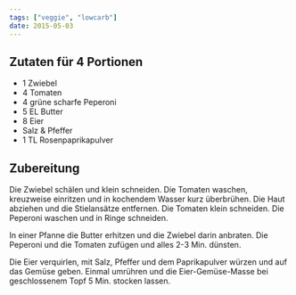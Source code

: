 ```yaml
---
tags: ["veggie", "lowcarb"]
date: 2015-05-03
---
```


## Zutaten für 4 Portionen
- 1 Zwiebel
- 4 Tomaten
- 4 grüne scharfe Peperoni
- 5 EL Butter
- 8 Eier
- Salz & Pfeffer
- 1 TL Rosenpaprikapulver

## Zubereitung
Die Zwiebel schälen und klein schneiden. Die Tomaten waschen, kreuzweise einritzen und in kochendem Wasser kurz überbrühen. Die Haut abziehen und die Stielansätze entfernen. Die Tomaten klein schneiden. Die Peperoni waschen und in Ringe schneiden.

In einer Pfanne die Butter erhitzen und die Zwiebel darin anbraten. Die Peperoni und die Tomaten zufügen und alles 2-3 Min. dünsten.

Die Eier verquirlen, mit Salz, Pfeffer und dem Paprikapulver würzen und auf das Gemüse geben. Einmal umrühren und die Eier-Gemüse-Masse bei geschlossenem Topf 5 Min. stocken lassen.
